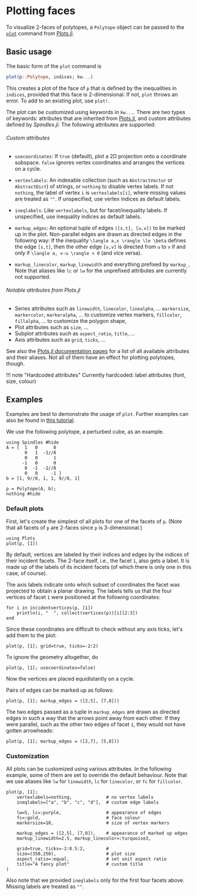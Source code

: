 # Plotting faces

To visualize 2-faces of polytopes, a `Polytope` object can be passed to the [`plot`](https://docs.juliaplots.org/dev/api/#RecipesBase.plot) command from [Plots.jl](https://github.com/JuliaPlots/Plots.jl).

## Basic usage
The basic form of the `plot` command is
````julia
plot(p::Polytope, indices; kw...)
````

This creates a plot of the face of `p` that is defined by the inequalities in `indices`,
provided that this face is 2-dimensional. If not, `plot` throws an error.
To add to an existing plot, use `plot!`.

The plot can be customized using keywords in `kw...`. There are two types of keywords: attributes
that are inherited from [Plots.jl](https://github.com/JuliaPlots/Plots.jl), and custom attributes defined
by *Spindles.jl*.
The following attributes are supported:

###### Custom attributes
* `usecoordinates`: If `true` (default), plot a 2D projection onto a coordinate subspace.
  `false` ignores vertex coordinates and arranges the vertices on a cycle.
* `vertexlabels`: An indexable collection (such as `AbstractVector` or `AbstractDict`) of strings, 
  or `nothing` to disable vertex labels. If not `nothing`, the label of vertex `i` is 
  `vertexlabels[i]`, where missing values are treated as `""`. 
  If unspecified, use vertex indices as default labels.
* `ineqlabels`: Like `vertexlabels`, but for facet/inequality labels.
  If unspecified, use inequality indices as default labels.
* `markup_edges`: An optional tuple of edges `([s,t], [u,v])` to be marked up in the plot. 
  Non-parallel edges are drawn as directed edges in the following way: 
  If the inequality ``\langle a,x \rangle \le \beta`` defines the edge `[s,t]`, 
  then the other edge `[u,v]` is directed from `u` to `v` if and only if 
  ``\langle a, v-u \rangle < 0`` (and vice versa).

* `markup_linecolor`, `markup_linewidth` and everything prefixed by `markup_`. 
  Note that aliases like `lc` or `lw` for the unprefixed attributes are currently not supported.


###### Notable attributes from Plots.jl
* Series attributes such as `linewidth`, `linecolor`, `linealpha`, ...
  `markersize`, `markercolor`, `markeralpha`, ... to customize vertex markers,
  `fillcolor`, `fillalpha`, ... to customize the polygon shape,
* Plot attributes such as `size`, ...
* Subplot attributes such as `aspect_ratio`, `title`, ...
* Axis attributes such as `grid`, `ticks`, ...

See also the [Plots.jl documentation pages](https://docs.juliaplots.org/latest/attributes/) 
for a list of all available attributes and their aliases. Not all of them have an effect for plotting polytopes, though.

!!! note "Hardcoded attributes"
    Currently hardcoded: label attributes (font, size, colour)

## Examples
Examples are best to demonstrate the usage of `plot`.
Further examples can also be found in [this tutorial](@ref "Spindles and the Hirsch conjecture I").

We use the following polytope, a perturbed cube, as an example.
````@example plots
using Spindles #hide
A = [  1   0      0
       0   1  -1//8
       0   0      1
      -1   0      0
       0  -1  -1//8
       0   0     -1 ]
b = [1, 9//8, 1, 1, 9//8, 1]

p = Polytope(A, b);
nothing #hide
````

### Default plots
First, let's create the simplest of all plots for one of the facets of `p`. (Note that all facets of `p` are
2-faces since `p` is 3-dimensional.)
````@example plots
using Plots
plot(p, [1])
````

By default, vertices are labeled by their indices and edges by the indices of their incident facets.
The 2-face itself, i.e., the facet `1`, also gets a label. It is made up of the labels of its incident facets 
(of which there is only one in this case, of course).

The axis labels indicate onto which subset of coordinates the facet was projected to obtain a planar drawing.
The labels tells us that the four vertices of facet `1` were positioned at the following coordinates:
````@example plots
for i in incidentvertices(p, [1])
    println(i, "  ", collect(vertices(p))[i][2:3])
end
````
Since these coordinates are difficult to check without any axis ticks, let's add them to the plot:
````@example plots
plot(p, [1]; grid=true, ticks=-2:2)
````

To ignore the geometry altogether, do
````@example plots
plot(p, [1]; usecoordinates=false)
````
Now the vertices are placed equidistantly on a cycle.

Pairs of edges can be marked up as follows:
````@example plots
plot(p, [1]; markup_edges = ([2,5], [7,8]))
````
The two edges passed as a tuple in `markup_edges` are drawn as directed edges in such a way that the arrows point away from each other. If they were parallel, such as the other two edges of facet `1`, they would not have gotten arrowheads:
````@example plots
plot(p, [1]; markup_edges = ([2,7], [5,8]))
````

### Customization
All plots can be customized using various attributes. In the following example, some of them are set 
to override the default behaviour. Note that we use aliases like `lw` for `linewidth`, `lc` for `linecolor`, or `fc` for `fillcolor`.

````@example plots
plot(p, [1];
    vertexlabels=nothing,             # no vertex labels
    ineqlabels=["a", "b", "c", "d"],  # custom edge labels

    lw=5, lc=:purple,                 # appearance of edges
    fc=:gold,                         # face colour
    markersize=10,                    # size of vertex markers

    markup_edges = ([2,5], [7,8]),    # appearance of marked up edges
    markup_linewidth=2.5, markup_linecolor=:turquoise3,

    grid=true, ticks=-2:0.5:2,        # 
    size=(350,250),                   # plot size
    aspect_ratio=:equal,              # set unit aspect ratio
    title="A fancy plot"              # custom title
)
````
Also note that we provided `ineqlabels` only for the first four facets above. Missing labels are treated as `""`.
